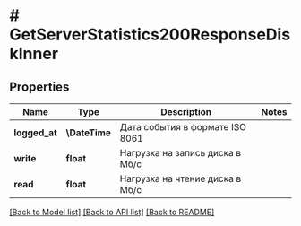 # # GetServerStatistics200ResponseDiskInner

## Properties

Name | Type | Description | Notes
------------ | ------------- | ------------- | -------------
**logged_at** | **\DateTime** | Дата события в формате ISO 8061 |
**write** | **float** | Нагрузка на запись диска в Мб/с |
**read** | **float** | Нагрузка на чтение диска в Мб/с |

[[Back to Model list]](../../README.md#models) [[Back to API list]](../../README.md#endpoints) [[Back to README]](../../README.md)

